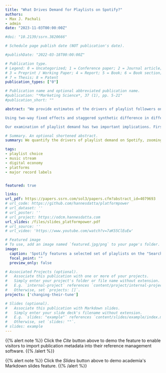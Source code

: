 ```yaml
---
title: "What Drives Demand for Playlists on Spotify?"
authors:
- Max J. Pachali
- admin
date: "2023-11-03T00:00:00Z"

#doi: "10.2139/ssrn.3820666"

# Schedule page publish date (NOT publication's date).

#publishDate: "2022-03-18T00:00:00Z"

# Publication type.
# Legend: 0 = Uncategorized; 1 = Conference paper; 2 = Journal article;
# 3 = Preprint / Working Paper; 4 = Report; 5 = Book; 6 = Book section;
# 7 = Thesis; 8 = Patent
publication_types: ["0"]

# Publication name and optional abbreviated publication name.
#publication: "*Marketing Science*, 37 (1), pp. 5-21"
#publication_short: ""

abstract: "We provide estimates of the drivers of playlist followers on Spotify. We base our analysis on a unique panel data set for 30,000+ popular playlists and combine it with data on how prominently these playlists are featured in the Spotify app. 

Using two-way fixed effects and staggered synthetic difference in difference models, we compare the effect of two important demand factors in our data—featuring playlists on Spotify’s Search Page and adding songs by exceptionally popular major label artists to playlists. We find that users prefer to follow playlists featured in the app. According to our estimates, being featured on the Search Page raises daily playlist followers by 0.95%—which is about two times larger than the effect on followers of including a song by an exceptionally popular major label artist (0.45%). 

Our examination of playlist demand has two important implications. First, Spotify can effectively guide user attention to certain playlists, fueling concerns among industry executives and artists about its potential to favor some producers by promoting selected content. Second, popular artists signed with major labels play an important role in attracting followers to playlists on Spotify. "

# Summary. An optional shortened abstract.
summary: We quantify the drivers of playlist demand on Spotify, zooming in on the role of playlist featuring (on Spotify's Search Page) and adding content from major labels to playlists.

tags:
- playlist choice
- music stream
- digital economy
- platforms
- major record labels


featured: true

links:
url_pdf: https://papers.ssrn.com/sol3/papers.cfm?abstract_id=4079693
# url_code: https://github.com/hannesdatta/platformpower
# url_dataset: ''
# url_poster: ''
# url_project: https://odcm.hannesdatta.com
url_slides: /files/slides_platformpower.pdf
# url_source: ''
# url_video: 'https://www.youtube.com/watch?v=7aK55ClEuEw'

# Featured image
# To use, add an image named `featured.jpg/png` to your page's folder.
image:
  caption: 'Spotify features a selected set of playlists on the "Search Page".'
  focal_point: ""
  preview_only: false

# Associated Projects (optional).
#   Associate this publication with one or more of your projects.
#   Simply enter your project's folder or file name without extension.
#   E.g. `internal-project` references `content/project/internal-project/index.md`.
#   Otherwise, set `projects: []`.
projects: ['changing-their-tune']

# Slides (optional).
#   Associate this publication with Markdown slides.
#   Simply enter your slide deck's filename without extension.
#   E.g. `slides: "example"` references `content/slides/example/index.md`.
#   Otherwise, set `slides: ""`.
# slides: example
---
```


{{% alert note %}}
Click the *Cite* button above to demo the feature to enable visitors to import publication metadata into their reference management software.
{{% /alert %}}

{{% alert note %}}
Click the *Slides* button above to demo academia's Markdown slides feature.
{{% /alert %}}

<!-- Supplementary notes can be added here, including [code and math](https://sourcethemes.com/academic/docs/writing-markdown-latex/). -->
